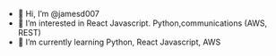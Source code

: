 - 👋 Hi, I’m @jamesd007
- 👀 I’m interested in React Javascript. Python,communications (AWS, REST)
- 🌱 I’m currently learning Python, React Javascript, AWS

<!---
jamesd007/jamesd007 is a ✨ special ✨ repository because its `README.md` (this file) appears on your GitHub profile.
You can click the Preview link to take a look at your changes.
--->
